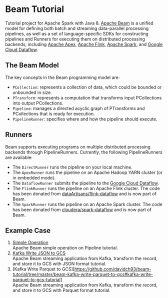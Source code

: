 # Beam Tutorial
Tutorial project for Apache Spark with Java 8. [Apache Beam](http://beam.apache.org/) is a unified model for defining both batch and streaming data-parallel processing pipelines, as well as a set of language-specific SDKs for constructing pipelines and Runners for executing them on distributed processing backends, including [Apache Apex](http://apex.apache.org/), [Apache Flink](http://flink.apache.org/), [Apache Spark](http://spark.apache.org/), and [Google Cloud Dataflow](http://cloud.google.com/dataflow/).

## The Beam Model
The key concepts in the Beam programming model are:
- `PCollection`: represents a collection of data, which could be bounded or unbounded in size.
- `PTransform`: represents a computation that transforms input PCollections into output PCollections.
- `Pipeline`: manages a directed acyclic graph of PTransforms and PCollections that is ready for execution.
- `PipelineRunner`: specifies where and how the pipeline should execute.

## Runners
Beam supports executing programs on multiple distributed processing backends through PipelineRunners. Currently, the following PipelineRunners are available:
- The `DirectRunner` runs the pipeline on your local machine.
- The `ApexRunner` runs the pipeline on an Apache Hadoop YARN cluster (or in embedded mode).
- The `DataflowRunner` submits the pipeline to the [Google Cloud Dataflow](http://cloud.google.com/dataflow/).
- The `FlinkRunner` runs the pipeline on an Apache Flink cluster. The code has been donated from [dataArtisans/flink-dataflow](https://github.com/dataArtisans/flink-dataflow) and is now part of Beam.
- The `SparkRunner` runs the pipeline on an Apache Spark cluster. The code has been donated from [cloudera/spark-dataflow](https://github.com/cloudera/spark-dataflow) and is now part of Beam.

## Example Case
1. [Simple Operation](https://github.com/davidch93/beam-tutorial/tree/master/beam-simple-operation#simple-operation-tutorial)
   <br/>Apache Beam simple operation on Pipeline tutorial.
2. [Kafka Write JSON to GCS](https://github.com/davidch93/beam-tutorial/tree/master/beam-kafka-write-json-to-gcs#kafka-write-json-to-gcs-tutorial)
   <br/>Apache Beam streaming application from Kafka, transform the record, and store it to GCS with JSON format tutorial.
3. [Kafka Write Parquet to GCS][https://github.com/davidch93/beam-tutorial/tree/master/beam-kafka-write-parquet-to-gcs#kafka-write-parquet-to-gcs-tutorial]
   <br/>Apache Beam streaming application from Kafka, transform the record, and store it to GCS with Parquet format tutorial.
